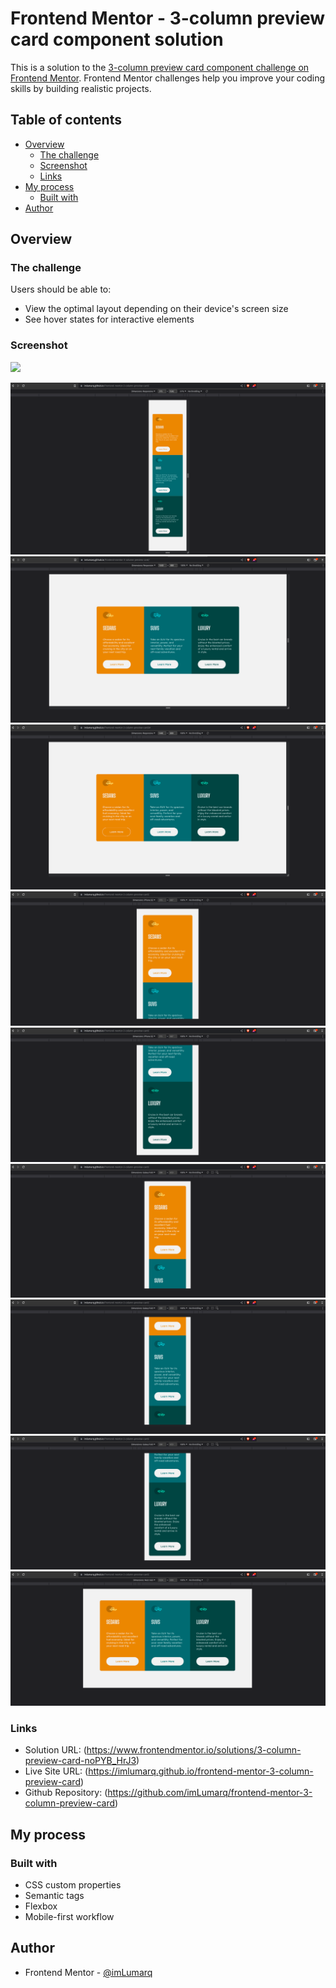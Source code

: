 # Frontend Mentor - 3-column preview card component solution

This is a solution to the [3-column preview card component challenge on Frontend Mentor](https://www.frontendmentor.io/challenges/3column-preview-card-component-pH92eAR2-). Frontend Mentor challenges help you improve your coding skills by building realistic projects.

## Table of contents

- [Overview](#overview)
  - [The challenge](#the-challenge)
  - [Screenshot](#screenshot)
  - [Links](#links)
- [My process](#my-process)
  - [Built with](#built-with)
- [Author](#author)

## Overview

### The challenge

Users should be able to:

- View the optimal layout depending on their device's screen size
- See hover states for interactive elements

### Screenshot

![](./screenshot.jpg)

![mobile](./screenshots/mobile-375px.png)
![desktop not active](./screenshots/desktop-1440px.png)
![desktop active](./screenshots/desktop-1440px-active.png)
![iphone se](./screenshots/iphone-se-part-one.png)
![iphone se](./screenshots/iphone-se-part-two.png)
![samsung galaxy fold](./screenshots/samsung-galaxy-fold-part-one.png)
![samsung galaxy fold](./screenshots/samsung-galaxy-fold-part-two.png)
![samsung galaxy fold](./screenshots/samsung-galaxy-fold-part-three.png)
![nest hub](./screenshots/nest-hub.png)

### Links

- Solution URL: (https://www.frontendmentor.io/solutions/3-column-preview-card-noPYB_HrJ3)
- Live Site URL: (https://imlumarq.github.io/frontend-mentor-3-column-preview-card)
- Github Repository: (https://github.com/imLumarq/frontend-mentor-3-column-preview-card)

## My process

### Built with

- CSS custom properties
- Semantic tags
- Flexbox
- Mobile-first workflow

## Author

- Frontend Mentor - [@imLumarq](https://www.frontendmentor.io/profile/imLumarq)

